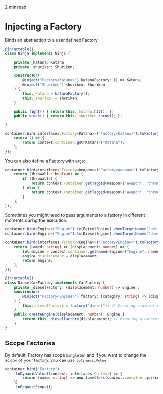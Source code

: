 <p id="reading-time-action-id" align="left">2 min read</p>

# Injecting a Factory
Binds an abstraction to a user defined Factory.

```ts
@injectable()
class Ninja implements Ninja {

    private _katana: Katana;
    private _shuriken: Shuriken;

    constructor(
        @inject("Factory<Katana>") katanaFactory: () => Katana, 
        @inject("Shuriken") shuriken: Shuriken
    ) {
        this._katana = katanaFactory();
        this._shuriken = shuriken;
    }

    public fight() { return this._katana.hit(); };
    public sneak() { return this._shuriken.throw(); };

}
```

```ts
container.bind<interfaces.Factory<Katana>>("Factory<Katana>").toFactory<Katana>((context: interfaces.Context) => {
    return () => {
        return context.container.get<Katana>("Katana");
    };
});
```

You can also define a Factory with args:

```ts
container.bind<interfaces.Factory<Weapon>>("Factory<Weapon>").toFactory<Weapon,[true]>((context: interfaces.Context) => {
    return (throwable: boolean) => {
        if (throwable) {
            return context.container.getTagged<Weapon>("Weapon", "throwable", true);
        } else {
            return context.container.getTagged<Weapon>("Weapon", "throwable", false);
        }
    };
});
```

Sometimes you might need to pass arguments to a factory in different moments during the execution:

```ts
container.bind<Engine>("Engine").to(PetrolEngine).whenTargetNamed("petrol");
container.bind<Engine>("Engine").to(DieselEngine).whenTargetNamed("diesel");

container.bind<interfaces.Factory<Engine>>("Factory<Engine>").toFactory<Engine,[string],[number]>((context) => {
    return (named: string) => (displacement: number) => {
        let engine = context.container.getNamed<Engine>("Engine", named);
        engine.displacement = displacement;
        return engine;
    };
});

@injectable()
class DieselCarFactory implements CarFactory {
    private _dieselFactory: (displacement: number) => Engine ;
    constructor(
        @inject("Factory<Engine>") factory: (category: string) => (displacement: number) => Engine // Injecting an engine factory
    ) {
        this._dieselFactory = factory("diesel"); // Creating a diesel engine factory
    }
    public createEngine(displacement: number): Engine {
        return this._dieselFactory(displacement); // Creating a concrete diesel engine
    }
}
```

## Scope Factories

By default, Factory has scope `Singleton` and if you want to change the scope of your factory, you can use `toDynamicValue`.

```ts
container.bind("Factory")
    .toDynamicValue((context: interfaces.Context) => {
        return (name: string) => new SomeClass(context.container.get(Logger), name)
    })
    .inRequestScope();
```

